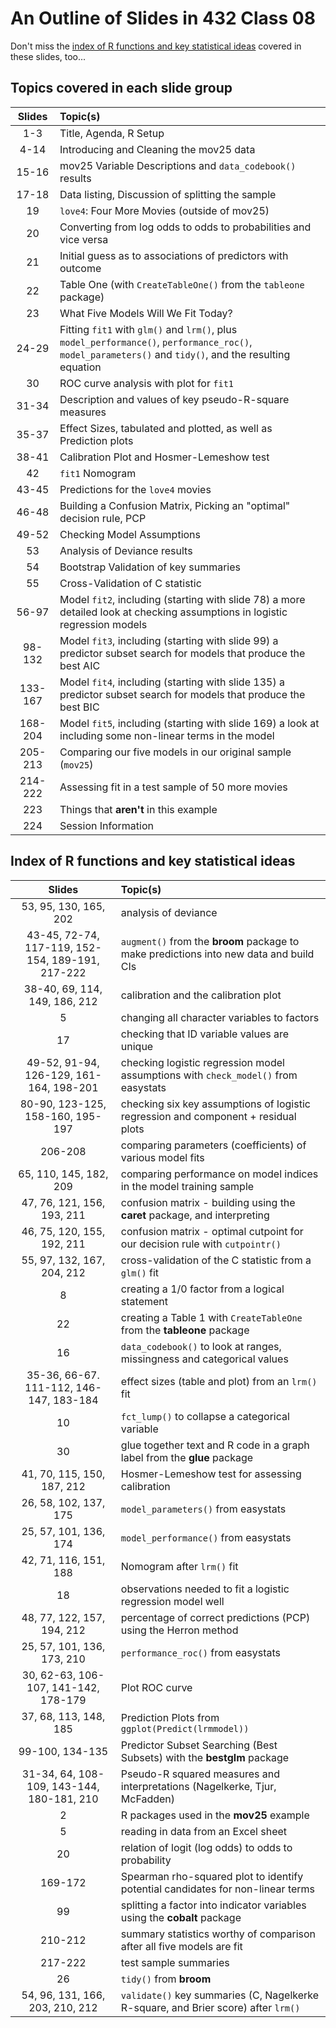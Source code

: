 # An Outline of Slides in 432 Class 08

Don't miss the [index of R functions and key statistical ideas](#index-of-r-functions-and-key-statistical-ideas) covered in these slides, too...

## Topics covered in each slide group

Slides | Topic(s)
:------: | :------------------------------------------------------------------------------
1-3 | Title, Agenda, R Setup
4-14 | Introducing and Cleaning the mov25 data
15-16 | mov25 Variable Descriptions and `data_codebook()` results
17-18 | Data listing, Discussion of splitting the sample
19 | `love4`: Four More Movies (outside of mov25)
20 | Converting from log odds to odds to probabilities and vice versa
21 | Initial guess as to associations of predictors with outcome
22 | Table One (with `CreateTableOne()` from the `tableone` package)
23 | What Five Models Will We Fit Today?
24-29 | Fitting `fit1` with `glm()` and `lrm()`, plus `model_performance()`, `performance_roc()`, `model_parameters()` and `tidy()`, and the resulting equation
30 | ROC curve analysis with plot for `fit1`
31-34 | Description and values of key pseudo-R-square measures
35-37 | Effect Sizes, tabulated and plotted, as well as Prediction plots
38-41 | Calibration Plot and Hosmer-Lemeshow test
42 | `fit1` Nomogram
43-45 | Predictions for the `love4` movies
46-48 | Building a Confusion Matrix, Picking an "optimal" decision rule, PCP
49-52 | Checking Model Assumptions
53 | Analysis of Deviance results
54 | Bootstrap Validation of key summaries
55 | Cross-Validation of C statistic
56-97 | Model `fit2`, including (starting with slide 78) a more detailed look at checking assumptions in logistic regression models
98-132 | Model `fit3`, including (starting with slide 99) a predictor subset search for models that produce the best AIC 
133-167 | Model `fit4`, including (starting with slide 135) a predictor subset search for models that produce the best BIC
168-204 | Model `fit5`, including (starting with slide 169) a look at including some non-linear terms in the model
205-213 | Comparing our five models in our original sample (`mov25`)
214-222 | Assessing fit in a test sample of 50 more movies
223 | Things that **aren't** in this example
224 | Session Information

## Index of R functions and key statistical ideas

Slides | Topic(s)
:------: | :------------------------------------------------------------------------------
53, 95, 130, 165, 202 | analysis of deviance
43-45, 72-74, 117-119, 152-154, 189-191, 217-222 | `augment()` from the **broom** package to make predictions into new data and build CIs
38-40, 69, 114, 149, 186, 212 | calibration and the calibration plot
5 | changing all character variables to factors
17 | checking that ID variable values are unique
49-52, 91-94, 126-129, 161-164, 198-201 | checking logistic regression model assumptions with `check_model()` from easystats
80-90, 123-125, 158-160, 195-197 | checking six key assumptions of logistic regression and component + residual plots
206-208 | comparing parameters (coefficients) of various model fits
65, 110, 145, 182, 209 | comparing performance on model indices in the model training sample
47, 76, 121, 156, 193, 211 | confusion matrix - building using the **caret** package, and interpreting
46, 75, 120, 155, 192, 211 | confusion matrix - optimal cutpoint for our decision rule with `cutpointr()`
55, 97, 132, 167, 204, 212 | cross-validation of the C statistic from a `glm()` fit
8 | creating a 1/0 factor from a logical statement
22 | creating a Table 1 with `CreateTableOne` from the **tableone** package
16 | `data_codebook()` to look at ranges, missingness and categorical values
35-36, 66-67. 111-112, 146-147, 183-184 | effect sizes (table and plot) from an `lrm()` fit
10 | `fct_lump()` to collapse a categorical variable
30 | glue together text and R code in a graph label from the **glue** package
41, 70, 115, 150, 187, 212 | Hosmer-Lemeshow test for assessing calibration
26, 58, 102, 137, 175 | `model_parameters()` from easystats
25, 57, 101, 136, 174 | `model_performance()` from easystats
42, 71, 116, 151, 188 | Nomogram after `lrm()` fit
18 | observations needed to fit a logistic regression model well
48, 77, 122, 157, 194, 212 | percentage of correct predictions (PCP) using the Herron method
25, 57, 101, 136, 173, 210 | `performance_roc()` from easystats
30, 62-63, 106-107, 141-142, 178-179 | Plot ROC curve
37, 68, 113, 148, 185 | Prediction Plots from `ggplot(Predict(lrmmodel))`
99-100, 134-135 | Predictor Subset Searching (Best Subsets) with the **bestglm** package
31-34, 64, 108-109, 143-144, 180-181, 210 | Pseudo-R squared measures and interpretations (Nagelkerke, Tjur, McFadden)
2 | R packages used in the **mov25** example
5 | reading in data from an Excel sheet
20 | relation of logit (log odds) to odds to probability
169-172 | Spearman rho-squared plot to identify potential candidates for non-linear terms
99 | splitting a factor into indicator variables using the **cobalt** package
210-212 | summary statistics worthy of comparison after all five models are fit
217-222 | test sample summaries
26 | `tidy()` from **broom**
54, 96, 131, 166, 203, 210, 212 | `validate()` key summaries (C, Nagelkerke R-square, and Brier score) after `lrm()`

